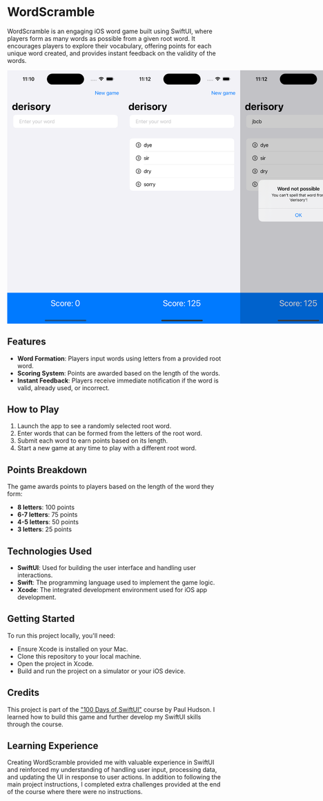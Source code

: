 # WordScramble

WordScramble is an engaging iOS word game built using SwiftUI, where players form as many words as possible from a given root word. It encourages players to explore their vocabulary, offering points for each unique word created, and provides instant feedback on the validity of the words.

<div style="display: flex; justify-content: space-between;">
    <img src="screenshots/initial_screen.png" alt="WordScramble initial screen" width="270"/>
    <img src="screenshots/example_words.png" alt="Demonstration of different words" width="270"/>
    <img src="screenshots/word_not_possible.png" alt="Example of inputting wrong word" width="270"/>
</div>

## Features

- **Word Formation**: Players input words using letters from a provided root word.
- **Scoring System**: Points are awarded based on the length of the words.
- **Instant Feedback**: Players receive immediate notification if the word is valid, already used, or incorrect.

## How to Play

1. Launch the app to see a randomly selected root word.
2. Enter words that can be formed from the letters of the root word.
3. Submit each word to earn points based on its length.
4. Start a new game at any time to play with a different root word.

## Points Breakdown

The game awards points to players based on the length of the word they form:

- **8 letters**: 100 points
- **6-7 letters**: 75 points
- **4-5 letters**: 50 points
- **3 letters**: 25 points

## Technologies Used

- **SwiftUI**: Used for building the user interface and handling user interactions.
- **Swift**: The programming language used to implement the game logic.
- **Xcode**: The integrated development environment used for iOS app development.

## Getting Started

To run this project locally, you'll need:

- Ensure Xcode is installed on your Mac.
- Clone this repository to your local machine.
- Open the project in Xcode.
- Build and run the project on a simulator or your iOS device.

## Credits

This project is part of the ["100 Days of SwiftUI"](https://www.hackingwithswift.com/100/swiftui) course by Paul Hudson. I learned how to build this game and further develop my SwiftUI skills through the course.

## Learning Experience

Creating WordScramble provided me with valuable experience in SwiftUI and reinforced my understanding of handling user input, processing data, and updating the UI in response to user actions. In addition to following the main project instructions, I completed extra challenges provided at the end of the course where there were no instructions.
